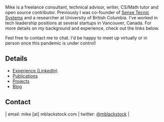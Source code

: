 
Mike is a freelance consultant, technical advisor, writer, CS/Math tutor and open source contributor.  Previously I was co-founder of [Sense Tecnic Systems](http://www.sensetecnic.com) and a researcher at University of British Columbia.  I've worked in tech leadership positions at several startups in Vancouver, Canada.  For more details on my background and experience, check out the links below.

Feel free to contact me to chat.  I'd be happy to meet up virtually or in person once this pandemic is under control!

## Details
* [Experience (LinkedIn)](https://www.linkedin.com/in/mblackstock/)
* [Publications](/publications)
* [Projects](/projects)
* [Blog](/blog)

## Contact

| email: mike [at] mblackstock.com | twitter: [@mblackstock](https://twitter.com/mblackstock) |
